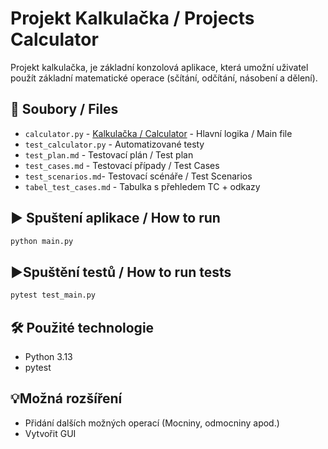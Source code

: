 # Projekt Kalkulačka / Projects Calculator
Projekt kalkulačka, je základní konzolová aplikace, která umožní uživatel použít základní matematické operace (sčítání, odčítání, násobení a dělení). 

## 📂 Soubory / Files
- `calculator.py` - [Kalkulačka / Calculator](calculator.py) - Hlavní logika / Main file
- `test_calculator.py` - Automatizované testy 
- `test_plan.md` - Testovací plán / Test plan
- `test_cases.md` - Testovací případy / Test Cases
- `test_scenarios.md`- Testovací scénáře / Test Scenarios
- `tabel_test_cases.md` - Tabulka s přehledem TC + odkazy 

## ▶️ Spuštení aplikace / How to run
```bash
python main.py
```

## ▶️Spuštění testů / How to run tests
```bash
pytest test_main.py
```

## 🛠️ Použité technologie 
- Python 3.13
- pytest

## 💡Možná rozšíření
- Přidání dalších možných operací (Mocniny, odmocniny apod.)
- Vytvořit GUI